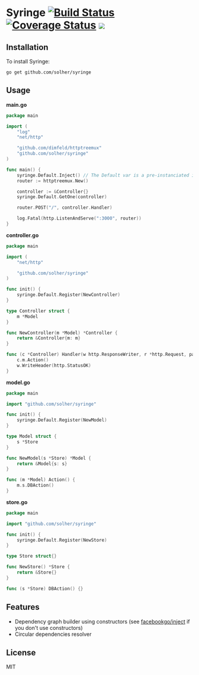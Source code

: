 # Syringe [![Build Status](https://travis-ci.org/solher/syringe.svg)](https://travis-ci.org/solher/syringe) [![Coverage Status](https://coveralls.io/repos/solher/syringe/badge.svg?branch=master&service=github)](https://coveralls.io/github/solher/syringe?branch=master) <a href="https://codeclimate.com/github/solher/syringe"><img src="https://codeclimate.com/github/solher/syringe/badges/gpa.svg" /></a>


## Installation

To install Syringe:

    go get github.com/solher/syringe

## Usage

**main.go**

```go
package main

import (
	"log"
	"net/http"

	"github.com/dimfeld/httptreemux"
	"github.com/solher/syringe"
)

func main() {
	syringe.Default.Inject() // The Default var is a pre-instanciated injector
	router := httptreemux.New()

	controller := &Controller{}
	syringe.Default.GetOne(controller)

	router.POST("/", controller.Handler)

	log.Fatal(http.ListenAndServe(":3000", router))
}
```

**controller.go**

```go
package main

import (
	"net/http"

	"github.com/solher/syringe"
)

func init() {
	syringe.Default.Register(NewController)
}

type Controller struct {
	m *Model
}

func NewController(m *Model) *Controller {
	return &Controller{m: m}
}

func (c *Controller) Handler(w http.ResponseWriter, r *http.Request, params map[string]string) {
	c.m.Action()
	w.WriteHeader(http.StatusOK)
}
```

**model.go**

```go
package main

import "github.com/solher/syringe"

func init() {
	syringe.Default.Register(NewModel)
}

type Model struct {
	s *Store
}

func NewModel(s *Store) *Model {
	return &Model{s: s}
}

func (m *Model) Action() {
	m.s.DBAction()
}

```

**store.go**

```go
package main

import "github.com/solher/syringe"

func init() {
	syringe.Default.Register(NewStore)
}

type Store struct{}

func NewStore() *Store {
	return &Store{}
}

func (s *Store) DBAction() {}

```

## Features

- Dependency graph builder using constructors (see [facebookgo/inject](https://github.com/facebookgo/inject) if you don't use constructors)
- Circular dependencies resolver

## License

MIT
